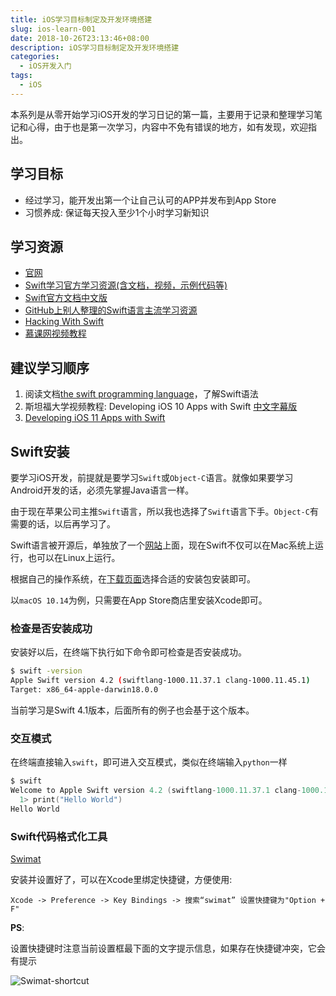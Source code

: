 ```yaml
---
title: iOS学习目标制定及开发环境搭建
slug: ios-learn-001
date: 2018-10-26T23:13:46+08:00
description: iOS学习目标制定及开发环境搭建
categories:
  - iOS开发入门
tags:
  - iOS
---
```


本系列是从零开始学习iOS开发的学习日记的第一篇，主要用于记录和整理学习笔记和心得，由于也是第一次学习，内容中不免有错误的地方，如有发现，欢迎指出。

## 学习目标

* 经过学习，能开发出第一个让自己认可的APP并发布到App Store
* 习惯养成: 保证每天投入至少1个小时学习新知识

## 学习资源

* [官网](https://swift.org)
* [Swift学习官方学习资源(含文档，视频，示例代码等)](https://developer.apple.com/swift/resources/)
* [Swift官方文档中文版](https://github.com/numbbbbb/the-swift-programming-language-in-chinese)
* [GitHub上别人整理的Swift语言主流学习资源](https://github.com/ipader/SwiftGuide)
* [Hacking With Swift](https://www.hackingwithswift.com/)
* [慕课网视频教程](http://www.imooc.com/learn/635)

<!--more-->

## 建议学习顺序

1. 阅读文档[the swift programming language](https://docs.swift.org/swift-book/index.html)，了解Swift语法
2. 斯坦福大学视频教程: Developing iOS 10 Apps with Swift [中文字幕版](http://www.swift51.com/video/1057.html)
3. [Developing iOS 11 Apps with Swift](https://www.v2ex.com/t/457681)

## Swift安装

要学习iOS开发，前提就是要学习`Swift`或`Object-C`语言。就像如果要学习Android开发的话，必须先掌握Java语言一样。

由于现在苹果公司主推`Swift`语言，所以我也选择了`Swift`语言下手。`Object-C`有需要的话，以后再学习了。

Swift语言被开源后，单独放了一个[网站](https://swift.org/)上面，现在Swift不仅可以在Mac系统上运行，也可以在Linux上运行。

根据自己的操作系统，在[下载页面](https://swift.org/download/#releases)选择合适的安装包安装即可。

以`macOS 10.14`为例，只需要在App Store商店里安装Xcode即可。

### 检查是否安装成功

安装好以后，在终端下执行如下命令即可检查是否安装成功。

```bash
$ swift -version
Apple Swift version 4.2 (swiftlang-1000.11.37.1 clang-1000.11.45.1)
Target: x86_64-apple-darwin18.0.0
```

当前学习是Swift 4.1版本，后面所有的例子也会基于这个版本。

### 交互模式

在终端直接输入`swift`，即可进入交互模式，类似在终端输入`python`一样

```swift
$ swift
Welcome to Apple Swift version 4.2 (swiftlang-1000.11.37.1 clang-1000.11.45.1). Type :help for assistance.
  1> print("Hello World")
Hello World
```

### Swift代码格式化工具

[Swimat](https://github.com/Jintin/Swimat)

安装并设置好了，可以在Xcode里绑定快捷键，方便使用:

```
Xcode -> Preference -> Key Bindings -> 搜索“swimat” 设置快捷键为"Option + F"
```

**PS**:

设置快捷键时注意当前设置框最下面的文字提示信息，如果存在快捷键冲突，它会有提示

![Swimat-shortcut](http://images.wiseturtles.com/2018-10-24-Swimat-shortcut.png)
